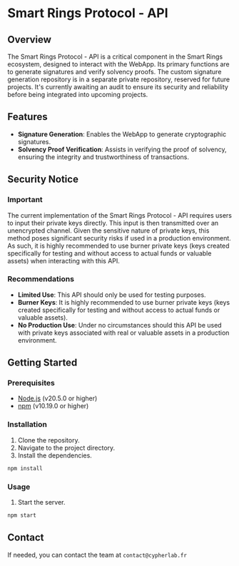 # Smart Rings Protocol - API

## Overview

The Smart Rings Protocol - API is a critical component in the Smart Rings ecosystem, designed to interact with the WebApp. Its primary functions are to generate signatures and verify solvency proofs. The custom signature generation repository is in a separate private repository, reserved for future projects. It's currently awaiting an audit to ensure its security and reliability before being integrated into upcoming projects.

## Features

- **Signature Generation**: Enables the WebApp to generate cryptographic signatures.
- **Solvency Proof Verification**: Assists in verifying the proof of solvency, ensuring the integrity and trustworthiness of transactions.

## Security Notice

### Important
The current implementation of the Smart Rings Protocol - API requires users to input their private keys directly. This input is then transmitted over an unencrypted channel. Given the sensitive nature of private keys, this method poses significant security risks if used in a production environment. As such, it is highly recommended to use burner private keys (keys created specifically for testing and without access to actual funds or valuable assets) when interacting with this API.

### Recommendations
- **Limited Use**: This API should only be used for testing purposes.
- **Burner Keys**: It is highly recommended to use burner private keys (keys created specifically for testing and without access to actual funds or valuable assets).
- **No Production Use**: Under no circumstances should this API be used with private keys associated with real or valuable assets in a production environment.

## Getting Started

### Prerequisites
- [Node.js](https://nodejs.org/en/) (v20.5.0 or higher)
- [npm](https://www.npmjs.com/) (v10.19.0 or higher)
  
### Installation
1. Clone the repository.
2. Navigate to the project directory.
3. Install the dependencies.
```bash
npm install
```

### Usage
1. Start the server.
```bash
npm start
```

## Contact

If needed, you can contact the team at `contact@cypherlab.fr`
